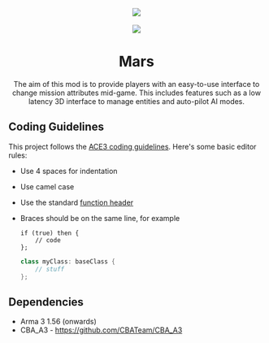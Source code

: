 <p align="center">
	<img src="https://raw.githubusercontent.com/jameslkingsley/Mars/master/extras/logo/logo_a.png">
	<br /><br />
	<img src="https://travis-ci.org/jameslkingsley/Mars.svg?branch=master">
    <br />
    <h1 align="center">Mars</h1>
</p>

<p align="center">
    The aim of this mod is to provide players with an easy-to-use interface to change mission attributes mid-game. This includes features such as a low latency 3D interface to manage entities and auto-pilot AI modes.
</p>

## Coding Guidelines
This project follows the [ACE3 coding guidelines](http://ace3mod.com/wiki/development/coding-guidelines.html). Here's some basic editor rules:
* Use 4 spaces for indentation
* Use camel case
* Use the standard [function header](http://ace3mod.com/wiki/development/coding-guidelines.html#headers)
* Braces should be on the same line, for example
    
    ```sqf
    if (true) then {
        // code
    };
    ```
    ```c++
    class myClass: baseClass {
        // stuff
    };
    ```

## Dependencies
* Arma 3 1.56 (onwards)
* CBA_A3 - https://github.com/CBATeam/CBA_A3